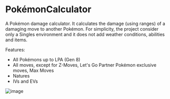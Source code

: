# PokémonCalculator

A Pokémon damage calculator. It calculates the damage (using ranges) of a damaging move to another Pokémon.
For simplicity, the project consider only a Singles environment and it does not add weather conditions, abilities and items.

Features:
- All Pokémons up to LPA (Gen 8)
- All moves, except for Z-Moves, Let's Go Partner Pokémon exclusive moves, Max Moves
- Natures
- IVs and EVs

![image](https://github.com/davidegiordano/PokemonCalculator/assets/38279293/33799922-93ef-45f0-aafb-a8719763a61d)
